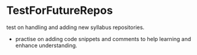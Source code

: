 # TestForFutureRepos
test on handling and adding new syllabus repositories.

* practise on adding code snippets and comments to help learning and enhance understanding.
